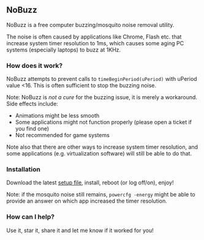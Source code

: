 ## NoBuzz
NoBuzz is a free computer buzzing/mosquito noise removal utility.

The noise is often caused by applications like Chrome, Flash etc. that increase system timer resolution to 1ms,
which causes some aging PC systems (especially laptops) to buzz at 1KHz.

### How does it work?

NoBuzz attempts to prevent calls to `timeBeginPeriod(uPeriod)` with uPeriod value <16. This is often sufficient to stop the buzzing noise.

Note: NoBuzz is _not a cure_ for the buzzing issue, it is merely a workaround. Side effects include:
* Animations might be less smooth
* Some applications might not function properly (please open a ticket if you find one)
* Not recommended for game systems

Note also that there are other ways to increase system timer resolution, and some applications (e.g. virtualization software) will still be able to do that.

### Installation

Download the latest [setup file](https://github.com/rustyx/nobuzz/releases/download/v0.5/nobuzz_setup.exe), install, reboot (or log off/on), enjoy!

Note: if the mosquito noise still remains, `powercfg -energy` might be able to provide an answer on which app increased the timer resolution.

### How can I help?

Use it, star it, share it and let me know if it worked for you!
